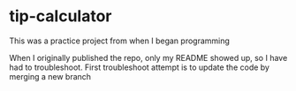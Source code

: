# tip-calculator
This was a practice project from when I began programming

When I originally published the repo, only my README showed up, so I have had to troubleshoot.
First troubleshoot attempt is to update the code by merging a new branch
